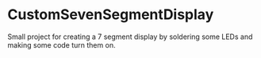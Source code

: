 # CustomSevenSegmentDisplay
Small project for creating a 7 segment display by soldering some LEDs and making some code turn them on. 
 
 
   
